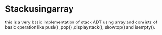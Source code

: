 # Stackusingarray
this is a very basic implementation of stack ADT using array and consists of basic operation like push() ,pop() ,displaystack(), showtop() and isempty().
